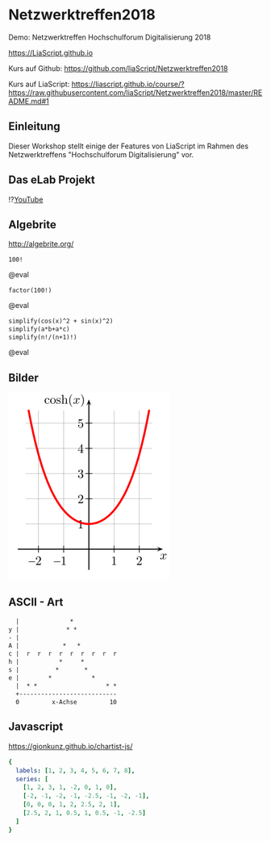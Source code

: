 <!--

author:   André Dietrich, Sebastian Zug
email:    andre.dietrich@ovgu.de, sebastian.zug@ovgu.de
version:  1.0.0
language: de
narrator: Deutsch Female

script:   https://cdn.rawgit.com/davidedc/Algebrite/master/dist/algebrite.bundle-for-browser.js

script: https://cdn.jsdelivr.net/chartist.js/latest/chartist.min.js

link: https://cdn.jsdelivr.net/chartist.js/latest/chartist.min.css

@eval:    <script> Algebrite.run(`@input`) </script>

-->

# Netzwerktreffen2018

Demo: Netzwerktreffen Hochschulforum Digitalisierung 2018

https://LiaScript.github.io

Kurs auf Github: https://github.com/liaScript/Netzwerktreffen2018

Kurs auf LiaScript: https://liascript.github.io/course/?https://raw.githubusercontent.com/liaScript/Netzwerktreffen2018/master/README.md#1

## Einleitung

Dieser Workshop stellt einige der Features von LiaScript im Rahmen des Netzwerktreffens "Hochschulforum Digitalisierung" vor.

## Das eLab Projekt

!?[YouTube](https://www.youtube.com/embed/bICfKRyKTwE)

## Algebrite

http://algebrite.org/

```
100!
```
@eval

```
factor(100!)
```
@eval

```
simplify(cos(x)^2 + sin(x)^2)
simplify(a*b+a*c)
simplify(n!/(n+1)!)
```
@eval


## Bilder

![Cosinus](img/Cosine.png)

## ASCII - Art




      |              *
    y |             * *
    - |
    A |            *   *
    c |  r  r  r  r  r  r  r  r  r
    h |           *     *
    s |          *       *
    e |        *           *
      |  * *                   * *
      +---------------------------
      0         x-Achse         10

## Javascript

https://gionkunz.github.io/chartist-js/

```yaml
{
  labels: [1, 2, 3, 4, 5, 6, 7, 8],
  series: [
    [1, 2, 3, 1, -2, 0, 1, 0],
    [-2, -1, -2, -1, -2.5, -1, -2, -1],
    [0, 0, 0, 1, 2, 2.5, 2, 1],
    [2.5, 2, 1, 0.5, 1, 0.5, -1, -2.5]
  ]
}
```
<script>
new Chartist.Line('#chart', @input, {
  high: 3,
  low: -3,
  showArea: true,
  showLine: false,
  showPoint: false,
  fullWidth: true,
  axisX: {
    showLabel: false,
    showGrid: false
  }
});
</script>

<div class="ct-chart ct-golden-section" id="chart"></div>
